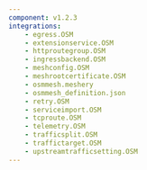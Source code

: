 ```yaml
---
component: v1.2.3
integrations:
    - egress.OSM
    - extensionservice.OSM
    - httproutegroup.OSM
    - ingressbackend.OSM
    - meshconfig.OSM
    - meshrootcertificate.OSM
    - osmmesh.meshery
    - osmmesh_definition.json
    - retry.OSM
    - serviceimport.OSM
    - tcproute.OSM
    - telemetry.OSM
    - trafficsplit.OSM
    - traffictarget.OSM
    - upstreamtrafficsetting.OSM
---
```

